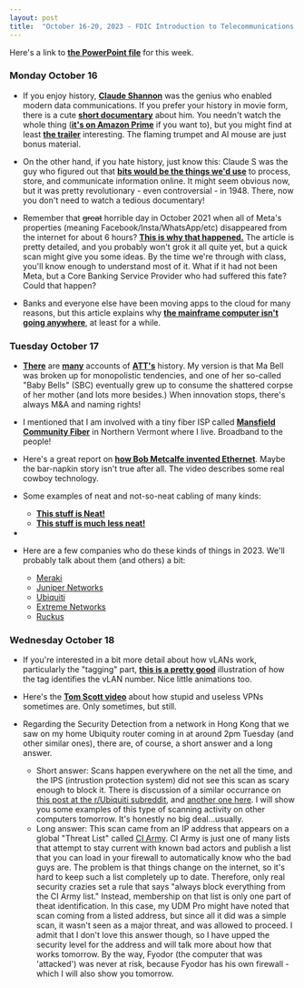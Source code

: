 ```yaml
---
layout: post
title:  "October 16-20, 2023 - FDIC Introduction to Telecommunications and Networking"
---
```


Here's a link to [**the PowerPoint file**](https://class.hill.com/assets/ITT-2023-10-16.pptx) for this week.

### Monday October 16

- If you enjoy history, [**Claude Shannon**](https://www.historyofdatascience.com/claude-shannon/) was the genius who enabled modern data communications. If you prefer your history in movie form, there is a cute [**short documentary**](https://thebitplayer.com/) about him. You needn't watch the whole thing ([**it's on Amazon Prime**](https://www.amazon.com/Bit-Player-John-Hutton/dp/B08D2TXKSX/ref=sr_1_1?crid=3E4Z8DHU6MWW9&keywords=bit+player+movie&qid=1670604926&sprefix=bit+player+movie%2Caps%2C266&sr=8-1) if you want to), but you might find at least [**the trailer**](https://www.youtube.com/watch?v=E3OldEtfBrE) interesting. The flaming trumpet and AI mouse are just bonus material.

- On the other hand, if you hate history, just know this: Claude S was the guy who figured out that [**bits would be the things we'd use**](https://en.wikipedia.org/wiki/A_Mathematical_Theory_of_Communication) to process, store, and communicate information online. It might seem obvious now, but it was pretty revolutionary - even controversial - in 1948. There, now you don't need to watch a tedious documentary!

- Remember that ~~great~~ horrible day in October 2021 when all of Meta's properties (meaning Facebook/Insta/WhatsApp/etc) disappeared from the internet for about 6 hours? [**This is why that happened.**](https://blog.cloudflare.com/october-2021-facebook-outage/) The article is pretty detailed, and you probably won't grok it all quite yet, but a quick scan might give you some ideas. By the time we're through with class, you'll know enough to understand most of it. What if it had not been Meta, but a Core Banking Service Provider who had suffered this fate? Could that happen?

- Banks and everyone else have been moving apps to the cloud for many reasons, but this article explains why [**the mainframe computer isn't going anywhere**](https://arstechnica.com/information-technology/2023/07/the-ibm-mainframe-how-it-runs-and-why-it-survives/), at least for a while.

### Tuesday October 17

- [**There**](https://about.att.com/innovation/ip/brands/history) are [**many**](https://www.thestreet.com/technology/history-of-att) accounts of [**ATT's**](https://en.wikipedia.org/wiki/AT%26T_Corporation) history. My version is that Ma Bell was broken up for monopolistic tendencies, and one of her so-called "Baby Bells" (SBC) eventually grew up to consume the shattered corpse of her mother (and lots more besides.) When innovation stops, there's always M&A and naming rights!

- I mentioned that I am involved with a tiny fiber ISP called [**Mansfield Community Fiber**](https://mcfibervt.com) in Northern Vermont where I live. Broadband to the people!

- Here's a great report on [**how Bob Metcalfe invented Ethernet**](https://www.forbes.com/sites/johnwerner/2023/07/21/how-turing-award-winner-bob-metcalfe-invented-the-ethernet/). Maybe the bar-napkin story isn't true after all. The video describes some real cowboy technology.

- Some examples of neat and not-so-neat cabling of many kinds:
  - [**This stuff is Neat!**](https://www.reddit.com/r/cableporn/)
  - [**This stuff is much less neat!**](https://www.reddit.com/r/cablegore/)

-
- Here are a few companies who do these kinds of things in 2023. We'll probably talk about them (and others) a bit:
  - [Meraki](https://meraki.cisco.com/)
  - [Juniper Networks](https://juniper.net)
  - [Ubiquiti](https://store.ui.com/us/en)
  - [Extreme Networks](https://www.extremenetworks.com/)
  - [Ruckus](https://www.ruckusnetworks.com/)

### Wednesday October 18

- If you're interested in a bit more detail about how vLANs work, particularly the "tagging" part, [**this is a pretty good**](https://www.networkacademy.io/ccna/ethernet/vlan-trunking) illustration of how the tag identifies the vLAN number. Nice little animations too.

- Here's the [**Tom Scott video**](https://www.youtube.com/watch?v=WVDQEoe6ZWY) about how stupid and useless VPNs sometimes are. Only sometimes, but still.

- Regarding the Security Detection from a network in Hong Kong that we saw on my home Ubiquity router coming in at around 2pm Tuesday (and other similar ones), there are, of course, a short answer and a long answer.
  - Short answer: Scans happen everywhere on the net all the time, and the IPS (intrustion protection system) did not see this scan as scary enough to block it. There is discussion of a similar occurrance on [this post at the r/Ubiquiti subreddit](https://www.reddit.com/r/UNIFI/comments/mkzmwt/threat_detected_udm_pro_ci_army_is_this_something/), and [another one here](https://www.reddit.com/r/Ubiquiti/comments/15gc1tz/udm_pro_ips_is_enabled_but_in_the_threat/). I will show you some examples of this type of scanning activity on other computers tomorrow. It's honestly no big deal...usually.
  - Long answer: This scan came from an IP address that appears on a global "Threat List" called [CI Army](https://www.darkreading.com/perimeter/sentinel-ips-launches-ci-army-). CI Army is just one of many lists that attempt to stay current with known bad actors and publish a list that you can load in your firewall to automatically know who the bad guys are. The problem is that things change on the internet, so it's hard to keep such a list completely up to date. Therefore, only real security crazies set a rule that says "always block everything from the CI Army list." Instead, membership on that list is only one part of theat identification. In this case, my UDM Pro might have noted that scan coming from a listed address, but since all it did was a simple scan, it wasn't seen as a major threat, and was allowed to proceed. I admit that I don't love this answer though, so I have upped the security level for the address and will talk more about how that works tomorrow. By the way, Fyodor (the computer that was 'attacked') was never at risk, because Fyodor has his own firewall - which I will also show you tomorrow.
